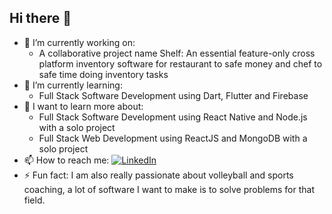 ## Hi there 👋

- 🔭 I’m currently working on:
  - A collaborative project name Shelf: An essential feature-only cross platform inventory software for restaurant to safe money and chef to safe time doing inventory tasks
- 🌱 I’m currently learning:
  - Full Stack Software Development using Dart, Flutter and Firebase 
- 🤔 I want to learn more about:
  - Full Stack Software Development using React Native and Node.js with a solo project
  - Full Stack Web Development using ReactJS and MongoDB with a solo project
- 📫 How to reach me: [![LinkedIn](https://img.shields.io/badge/LinkedIn-Profile-blue?logo=linkedin)](https://www.linkedin.com/in/khang-nguyen-2b95a7225)
- ⚡ Fun fact: I am also really passionate about volleyball and sports coaching, a lot of software I want to make is to solve problems for that field.
